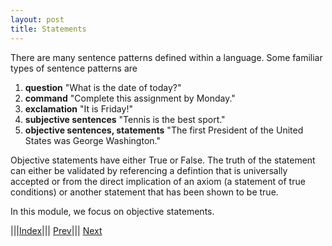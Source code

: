 ```yaml
---
layout: post
title: Statements
---
```


There are many sentence patterns defined within a language.  Some familiar types of sentence patterns are

1. **question** "What is the date of today?"
2. **command** "Complete this assignment by Monday."
3. **exclamation** "It is Friday!"
4. **subjective sentences** "Tennis is the best sport."
5. **objective sentences, statements** "The first President of the United States was George Washington."

Objective statements have either True or False. The truth of the statement can either be validated by referencing a defintion that
is universally accepted or from the direct implication of an axiom (a statement of true conditions) or another statement that has been shown to be true.

In this module, we focus on objective statements.


|||[Index](../../../)||| [Prev](../)||| [Next](../translation)